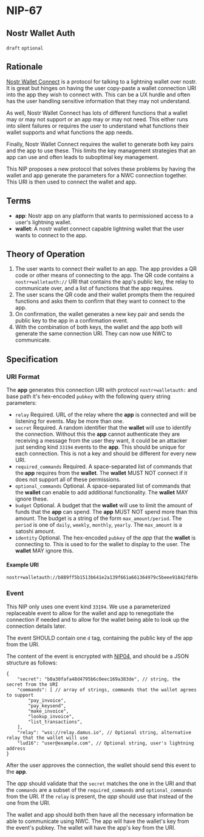 NIP-67
======

Nostr Wallet Auth
--------------------

`draft` `optional`

## Rationale

[Nostr Wallet Connect](47.md) is a protocol for talking to a lightning wallet over nostr. It is great but hinges on
having the user copy-paste a wallet connection URI into the app they wish to connect with. This can be a UX hurdle and
often has the user handling sensitive information that they may not understand.

As well, Nostr Wallet Connect has lots of different functions that a wallet may or may not support or an app may or may
not need. This either runs into silent failures or requires the user to understand what functions their wallet supports
and what functions the app needs.

Finally, Nostr Wallet Connect requires the wallet to generate both key pairs and the app to use these. This limits the
key management strategies that an app can use and often leads to suboptimal key management.

This NIP proposes a new protocol that solves these problems by having the wallet and app generate the parameters for a
NWC connection together. This URI is then used to connect the wallet and app.

## Terms

- **app**: Nostr app on any platform that wants to permissioned access to a user's lightning wallet.
- **wallet**: A nostr wallet connect capable lightning wallet that the user wants to connect to the app.

## Theory of Operation

1. The user wants to connect their wallet to an app. The app provides a QR code or other means of connecting to the app.
   The QR code contains a `nostr+walletauth://` URI that contains the app's public key, the relay to communicate over,
   and a list of functions that the app requires.
2. The user scans the QR code and their wallet prompts them the required functions and asks them to confirm that they
   want to connect to the app.
3. On confirmation, the wallet generates a new key pair and sends the public key to the app in a confirmation event.
4. With the combination of both keys, the wallet and the app both will generate the same connection URI. They can now
   use NWC to communicate.

## Specification

### URI Format

The **app** generates this connection URI with protocol `nostr+walletauth:` and base path it's hex-encoded `pubkey`
with the following query string parameters:

- `relay` Required. URL of the relay where the **app** is connected and will be listening for events. May be
  more than one.
- `secret` Required. A random identifier that the **wallet** will use to identify the connection. Without this the
  **app** cannot authenticate they are receiving a message from the user they want, it could be an attacker just sending
  kind `33194` events to the **app**. This should be unique for each connection. This is not a key and should be
  different for every new URI.
- `required_commands` Required. A space-separated list of commands that the **app** requires from the **wallet**. The
  **wallet** MUST NOT connect if it does not support all of these permissions.
- `optional_commands` Optional. A space-separated list of commands that the **wallet** can enable to add additional
  functionality. The **wallet** MAY ignore these.
- `budget` Optional. A budget that the **wallet** will use to limit the amount of funds that the **app** can spend.
  The **app** MUST NOT spend more than this amount. The budget is a string of the form `max_amount/period`.
  The `period` is one of `daily`, `weekly`, `monthly`, `yearly`. The `max_amount` is a satoshi amount.
- `identity` Optional. The hex-encoded `pubkey` of the *app* that the **wallet** is connecting to. This is used to
  for the wallet to display to the user. The **wallet** MAY ignore this.

#### Example URI

```sh
nostr+walletauth://b889ff5b1513b641e2a139f661a661364979c5beee91842f8f0ef42ab558e9d4?relay=wss%3A%2F%2Frelay.damus.io&secret=b8a30fafa48d4795b6c0eec169a383de&required_commands=pay_invoice%20pay_keysend%20make_invoice%20lookup_invoice&optional_commands=list_transactions&budget=10000%2Fdaily
```

### Event

This NIP only uses one event kind `33194`. We use a parameterized replaceable event to allow for the wallet and app to
renegotiate the connection if needed and to allow for the wallet being able to look up the connection details later.

The event SHOULD contain one `d` tag, containing the public key of the app from the URI.

The content of the event is encrypted with [NIP04](04.md), and should be a JSON structure as follows:

```jsonc
{
    "secret": "b8a30fafa48d4795b6c0eec169a383de", // string, the secret from the URI
    "commands": [ // array of strings, commands that the wallet agrees to support
        "pay_invoice",
        "pay_keysend",
        "make_invoice",
        "lookup_invoice",
        "list_transactions",
    ],
    "relay": "wss://relay.damus.io", // Optional string, alternative relay that the wallet will use
    "lud16": "user@example.com", // Optional string, user's lightning address
}
```

After the user approves the connection, the wallet should send this event to the **app**.

The *app* should validate that the `secret` matches the one in the URI and that the `commands` are a subset of the
`required_commands` and `optional_commands` from the URI. If the `relay` is present, the *app* should use that instead
of the one from the URI.

The wallet and app should both then have all the necessary information be able to communicate using NWC. The app will
have the wallet's key from the event's pubkey. The wallet will have the app's key from the URI.
